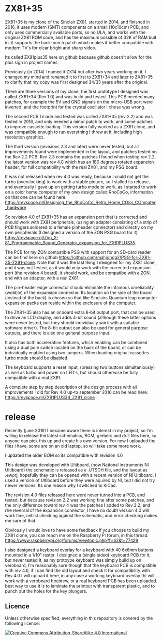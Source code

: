 ZX81+35
====

ZX81+35 is my clone of the Sinclair ZX81, started in 2014, and finished in 2016, it uses modern (SMT) components on a small (10x10cm) PCB, and only uses commercially available parts, so no ULA, and works with the original ZX81 ROM code, and has the maximum possible of 32K of RAM buit in. it supports the back-porch patch which makes it better compatible with modern TV's for clear bright and sharp video.

Its called ZX81plus35 here on github because github doesn't allow for the plus sign in project names.

Previously (in 2014) I named it ZX14 but after two years working on it, I changed my mind and renamed it to first to ZX81+34 and later to ZX81+35 to clarify that my copy was first designed 34/35 years after the original.

There are three versions of my clone, the first prototype I designed was called ZX81+34 (Rev 1.0) and was build and tested. This PCB needed many patches, for example the 5V and GND signals on the micro-USB port were inverted, and the footprint for the crystal oscillator I chose was wrong.

The second PCB I made and tested was called ZX81+35 (rev 2.2) and was tested in 2016, and only needed a minor patch to work, and some patches to improve cassette loading. This version fully worked as a ZX81 clone, and was compatible enough to run everything I threw at it, including high resolution graphics.

The third version (revisions 2.3 and later) were never tested, but all improvements found were implemented in the layout, and patches tested on the Rev 2.2 PCB. Rev 2.3 contains the patches I found when testing rev 2.2, the latest version was rev 4.0 which has an 180 degrees rotated expansion header, for full compatibility with the real ZX81, and my PSG board.

It was not released when rev 4.0 was ready, because I could not get the turbo (overclocking) to work with a stable picture, so I stalled its release, and eventually I gave up on getting turbo mode to work, as I started to work on a color home computer of my own design called RhoCoCo, information on that one can be found here:
https://revspace.nl/Designing_the_RhoCoCo_Retro_Home_COlor_COmputer_hardware

So revision 4.0 of ZX81+35 has an expansion port that is corrected and should work with ZX81 peripherals, (using an adapter consisting of a strip of PCB fingers soldered to a female pinheader connector) and directly on my own peripherals (I designed a version of the ZON PSG board for it) https://revspace.nl/Zon_X-81_Programmable_Sound_Generator_expansion_for_ZX81PLUS35. 

The PCB for my ZON compatible PSG with support for an SD-card reader can be find here on github https://github.com/mahjongg2/PSG-for-ZX81-35-ZX81-clone.
Note that it was the last thing I designed for my ZX81 clone, and it was not tested, as it would only work with the corrected expansion port (the revision 4 board).
it should work, and be compatibe with a ZON, and with an adapter, with a real ZX81.

The pin-header edge connector should eliminate the infamous unreliability (wobble) of the expansion connector. Its location on the side of the board (instead of the back) is chosen so that like Sinclairs Quantum leap computer expansion packs can reside within the enclosure of the computer. 

The ZX81+35 also has an onboard extra 8-bit output port, that can be used to drive an LCD display, and adds 4-bit sound (although these latter options were never tested, but they should individually work with a suitable software driver). The 8-bit output can also be used for general purpose outputs, and there is also one general purpose input.

It also has both acceleration features, which enabling can be combined using a dual pole switch located on the back of the board, or can be individually enabled using two jumpers. When loading original cassettes turbo mode should be disabled.

The keyboard supports a reset input, (pressing two buttons simultaniously) as well as turbo and power on LED's, but should otherwise be fully compatible with a real ZX81.

A complete step by step description of the design process with all improvements I did for Rev 4.0 up-to september 2016 can be read here:
https://revspace.nl/ZX81PLUS34_ZX81_clone

release
===
Recently (june 2019) I became aware there is interest in my project, so I'm willing to release the latest schematics, BOM, gerbers and drill files here, so anyone can pick this up and create his own version. For now I uploaded the files I have, some are on an old laptop, so will take some more work.

I updated the older BOM so its compatible with revision 4.0

This design was developed with Ultiboard, (now National instruments NI Ultiboard) the schematic is released as a .UTSCH file, and the layout as .ewprj, hopefully they can be opened with a recent version of NI Ultiboard. I used a version of Ultiboard before they were aquired by NI, but I did not try newer versions. Its one reason why I switched to KiCad.

The revision 4.0 files released here were never turned into a PCB, and tested, but because revision 2.2 was working fine after some patches, and the only difference toward rev 4 was the patches I added to Rev 2.2, and rhe reversal of the expansion connector, I have no doubt version 4.0 will work fine, netlist checking against the schematic, and error checking makes me sure of that.

Obviously I would love to have some feedback if you choose to build my ZX81 clone, you can reach me on the Raspberry PI forum, in this thread:
https://www.raspberrypi.org/forums/viewtopic.php?f=62&t=77429

I also designed a keyboard overlay for a keyboard with 40 6x6mm buttons mounted in a 1/10" raster.
I designed a (single sided) keyboard PCB for it, but never tested it, as my protoype keyboard was simply build up on veroboard, I'm reasonably sure though that the keyboard PCB is compatible with rev 4.0, if I can find the old layout and check it for compatibility with Rev 4.0 I will upload it here, in any case a working keyboard overlay tht will work with a veroboard hoebrew, or a real keyboard PCB has been uploaded.
best way to use it is to laminate the printout with transparent plastic, and to punch out the holes for the key plungers.

## Licence

Unless otherwise specified, everything in this repository is covered by the following licence:

[![Creative Commons Attribution-ShareAlike 4.0 International](http://i.creativecommons.org/l/by-sa/4.0/88x31.png)](http://creativecommons.org/licenses/by-sa/4.0/)

